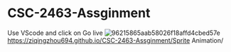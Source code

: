 # CSC-2463-Assginment

Use VScode and click on Go live
![96215865aab58026f18affd4cbed57e](https://user-images.githubusercontent.com/113397683/214197472-b1c0281d-9fe5-40c6-8a5c-71b62d8caecd.png)
https://ziqingzhou694.github.io/CSC-2463-Assginment/Sprite Animation/
